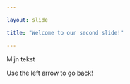 ```yaml
---

layout: slide

title: "Welcome to our second slide!"

---
```


Mijn tekst

Use the left arrow to go back!
